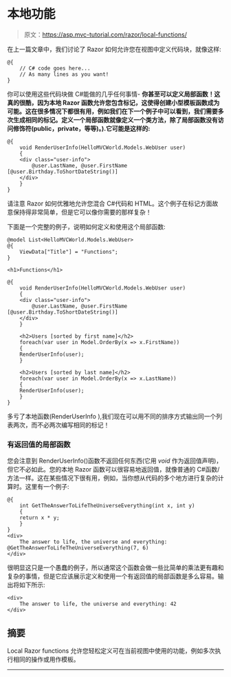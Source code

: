 # 本地功能

> 原文：<https://asp.mvc-tutorial.com/razor/local-functions/>

在上一篇文章中，我们讨论了 Razor 如何允许您在视图中定义代码块，就像这样:

```
@{
    // C# code goes here...
    // As many lines as you want!
}
```

你可以使用这些代码块做 C#能做的几乎任何事情- **你甚至可以定义局部函数！这真的很酷，因为本地 Razor 函数允许您包含标记，这使得创建小型模板函数成为可能。这在很多情况下都很有用，例如我们在下一个例子中可以看到，我们需要多次生成相同的标记。定义一个局部函数就像定义一个类方法，除了局部函数没有访问修饰符(public，private，等等)。).它可能是这样的:**

```
@{
    void RenderUserInfo(HelloMVCWorld.Models.WebUser user)
    {
    <div class="user-info">
        @user.LastName, @user.FirstName [@user.Birthday.ToShortDateString()]
    </div>
    }
}
```

请注意 Razor 如何优雅地允许您混合 C#代码和 HTML。这个例子在标记方面故意保持得非常简单，但是它可以像你需要的那样复杂！

下面是一个完整的例子，说明如何定义和使用这个局部函数:

<input type="hidden" name="IL_IN_ARTICLE">

```
@model List<HelloMVCWorld.Models.WebUser>
@{
    ViewData["Title"] = "Functions";
}

<h1>Functions</h1>

@{
    void RenderUserInfo(HelloMVCWorld.Models.WebUser user)
    {
    <div class="user-info">
        @user.LastName, @user.FirstName [@user.Birthday.ToShortDateString()]
    </div>
    }

    <h2>Users [sorted by first name]</h2>
    foreach(var user in Model.OrderBy(x => x.FirstName))
    {
    RenderUserInfo(user);
    }

    <h2>Users [sorted by last name]</h2>
    foreach(var user in Model.OrderBy(x => x.LastName))
    {
    RenderUserInfo(user);
    }
}
```

多亏了本地函数(RenderUserInfo ),我们现在可以用不同的排序方式输出同一个列表两次，而不必两次编写相同的标记！

### 有返回值的局部函数

您会注意到 RenderUserInfo()函数不返回任何东西(它用 *void* 作为返回值声明)，但它不必如此。您的本地 Razor 函数可以很容易地返回值，就像普通的 C#函数/方法一样。这在某些情况下很有用，例如，当你想从代码的多个地方进行复杂的计算时。这里有一个例子:

```
@{ 
    int GetTheAnswerToLifeTheUniverseEverything(int x, int y)
    {
    return x * y;
    }
}
<div>
    The answer to life, the universe and everything: @GetTheAnswerToLifeTheUniverseEverything(7, 6)
</div>
```

很明显这只是一个愚蠢的例子，所以通常这个函数会做一些比简单的乘法更有趣和复杂的事情，但是它应该展示定义和使用一个有返回值的局部函数是多么容易。输出将如下所示:

```
<div>
    The answer to life, the universe and everything: 42
</div>
```

## 摘要

Local Razor functions 允许您轻松定义可在当前视图中使用的功能，例如多次执行相同的操作或用作模板。

* * *